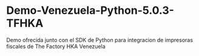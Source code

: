 # Demo-Venezuela-Python-5.0.3-TFHKA
Demo ofrecida junto con el SDK de Python para integracion de impresoras fiscales de The Factory HKA Venezuela
